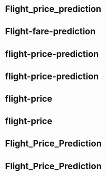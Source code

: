 # Flight_price_prediction
# Flight-fare-prediction
# flight-price-prediction
# flight-price-prediction
# flight-price
# flight-price
# Flight_Price_Prediction
# Flight_Price_Prediction
